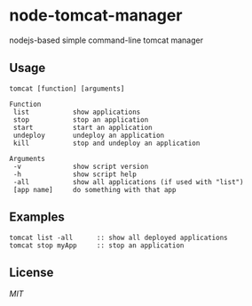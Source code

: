 node-tomcat-manager
===================
nodejs-based simple command-line tomcat manager


Usage
-----

    tomcat [function] [arguments]

	Function
	 list           show applications
	 stop           stop an application
	 start          start an application
	 undeploy       undeploy an application
	 kill           stop and undeploy an application

	Arguments
	 -v             show script version
	 -h             show script help
	 -all           show all applications (if used with "list")
	 [app name]     do something with that app


Examples
--------

	tomcat list -all      :: show all deployed applications
	tomcat stop myApp     :: stop an application
	

License
-------

*MIT*

